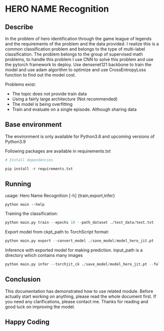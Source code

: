 # HERO NAME Recognition

## Describe
In the problem of hero identification through the game league of legends and the requirements of the problem and the data provided. I realize this is a common classification problem and belongs to the type of multi-label classification. The problem belongs to the group of supervised math problems, to handle this problem I use CNN to solve this problem and use the pytorch framework to deploy. Use densenet121 backbone to train the model and use adam algorithm to optimize and use CrossEntropyLoss function to find out the model cost.

Problems exist:
- The topic does not provide train data
- Using a fairly large architecture (Not recommended)
- The model is being overfitting
- Train and evaluate on a single episode. Although sharing data
## Base environment
The environment is only available for Python3.8 and upcoming versions of Python3.9

Following packages are available in requirements.txt
```python
# Install dependencies

pip install -r requirements.txt
```
## Running
usage: Hero Name Recognition [-h] {train,export,infer} 

`
python main --help
`

Training the classification:

```python 
python main.py train --epochs 10 --path_dataset ./test_data/test.txt 
```

Export model from ckpt_path to TorchScript format:

```python
python main.py export --convert_model ./save_model/model_hero_jit.pt
```

Inference with exported model for making prediction. input_path is a directory which contains many images

```python
python main.py infer --torchjit_ck ./save_model/model_hero_jit.pt --folder_img ./test_data/test_images/ --save_file output.txt
```

## Conclusion
This documentation has demonstrated how to use related module.
Before actually start working on anything, please read the whole document first.
If you need any clarifications, please contact me.
Thanks for reading and good luck on improving the model.

## Happy Coding
